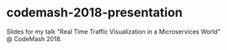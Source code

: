 # codemash-2018-presentation

Slides for my talk "Real Time Traffic Visualization in a Microservices World" @ CodeMash 2018.
